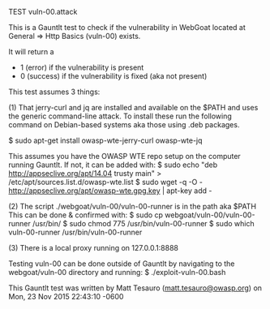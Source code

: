 TEST vuln-00.attack

This is a Gauntlt test to check if the vulnerability in WebGoat located at General => Http Basics (vuln-00) exists.

It will return a
 - 1 (error) if the vulnerability is present
 - 0 (success) if the vulnerability is fixed (aka not present)

This test assumes 3 things:

(1) That jerry-curl and jq are installed and available on the $PATH and uses the generic command-line attack.  To install these run the following command on Debian-based systems aka those using .deb packages.

$ sudo apt-get install owasp-wte-jerry-curl owasp-wte-jq

This assumes you have the OWASP WTE repo setup on the computer running Gauntlt.  If not, it can be added with:
$ sudo echo "deb http://appseclive.org/apt/14.04 trusty main" > /etc/apt/sources.list.d/owasp-wte.list
$ sudo wget -q -O - http://appseclive.org/apt/owasp-wte.gpg.key | apt-key add -

(2) The script ./webgoat/vuln-00/vuln-00-runner is in the path aka $PATH  This can be done & confirmed with:
$ sudo cp webgoat/vuln-00/vuln-00-runner /usr/bin/
$ sudo chmod 775 /usr/bin/vuln-00-runner 
$ sudo which vuln-00-runner
/usr/bin/vuln-00-runner

(3) There is a local proxy running on 127.0.0.1:8888

Testing vuln-00 can be done outside of Gauntlt by navigating to the webgoat/vuln-00 directory and running:
$ ./exploit-vuln-00.bash

This Gauntlt test was written by Matt Tesauro (matt.tesauro@owasp.org) on Mon, 23 Nov 2015 22:43:10 -0600

